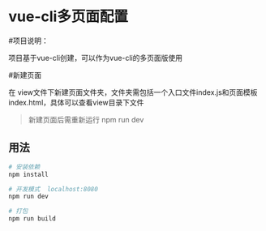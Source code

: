 # vue-cli多页面配置

#项目说明：

项目基于vue-cli创建，可以作为vue-cli的多页面版使用

#新建页面

在 view文件下新建页面文件夹，文件夹需包括一个入口文件index.js和页面模板index.html，具体可以查看view目录下文件

>新建页面后需重新运行 npm run dev

## 用法
``` bash
# 安装依赖
npm install

# 开发模式  localhost:8080
npm run dev

# 打包
npm run build

```
